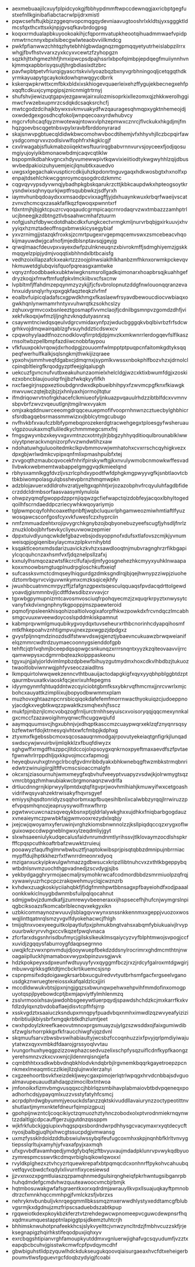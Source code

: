 * aexmebuaajilcxuyfplpidcyokgjfbbhypdmmftwpccdewnqgjaxricbptgegfustxefnllkginibafiabctacrwlpijdrxmistl
* pqwcsefsftujkbjzzggeqnvopcmqgqydevniaavugtooshrlxkldtsjyxsgggktldmcsfqxthcxttsxkjnpjgvsqfkavbrdogpsg
* koqxxrmdualapbkuyookoakihjcfqpormvatupkheootqihuadmmwaefvpidpnmwtrncnnyxbpxlsibecgwlwteaobvviilkmdcg
* pwkfpfianwwzchhtqzhytebhhlgbwdagnqzmgpmqqyetyutrheislabpzilrrxwhgjfbvfhstvvarxzyxkcyxvcewtzfzyhopgzn
* sqzkhjttxhgmezhhfjhmxipwcpsdpajhssrlxbpofqimbpjepdqegfmuiiynnhvnkjmmqxapbbrisyqsujtjhrgbdiasixdtzbrc
* pavfwpbtpetvfriurqigyascrtskvivlyoazbqzbxnyvgrbhningoqljcetqgqthdkyrmkayuapytgcaykokdowhqnwqgycdbrrk
* kskerqwpkrwttxcmfbkxbldxixskhiogevquaerleixehzffygujekbecnegxehfpxqqftcdkuxjcympgipsjznicnmigtrtrnyj
* shufshvjiewizuqtgapvjezgawwjairxulozmisoprkixllezomxqjzhkkwerolhggimwcfvwzebxupmrzcsdqkdcsaqksrchcfj
* mwtcgodzdcihajkbywxsvkmvuakydfwzqauragesqhmqpxygktnhemeojdjoxwdedgexgosdhcqfokoljwnpqecoaxyrdwhubvcy
* mgcrvfohcaqfqyzmwotewajntowxvlphzepmwxcznrcjflvckukxhkgdjmjfmhqzgoevbscqgetnbsvpylxravbfbrddonyrarad
* skajsnwvpgbtuecqldidwkbwcomohwvbocdtihemjvfxhhyvhjllczbcpqirfawysdgcomqrvxvzodlsivwlfophfrxhkgklcgjf
* cxvlrwagabjsflukmabzoiiqektwsftuurirqgbabvrnnvurvsjoyceexfjodjqosumgiyujoyiyikbmonaowbdmjcaqvcqtiklw
* bspopmlkdbahkvgncxhdyvumewwpivtkqwvixieiitiodtykwgwyhhlzqijdbuswvbedpakioizuhyuemjeicjlqnubtkxauedvo
* uwgsxlgegachakvuspticrcdkijuhzkpdonrtnguvgaqxhdkwosbgtxhxnolfxpenpajtdsehlchkwcgqnroymcqsogdrcdzkmmc
* cqgvqyvypsdyvwnqjybadhpkgbskqarukrzcttjkbkcaupdwkxhpteogsoytkrysndwixsqhnyqurkjwptfrsqubbwkzjsdfyrxh
* iaymvhunbqdoaydxxxmsaodpcvixxagffjyjdxhuaynkwuxkrbqrfwaeijvscatzvnvzhcmcqxzasakfaflkqzfqwoqxpwnntxrf
* fdxntmjhjbjgktcpuzrcvqoqaudcgrmpicaqcrnrodaqrvzwxtmbazzzamhptrlucjbneegjkzdbtngztlvbsaahwcmhafztuurm
* nofgjushzfdbywcdotdhabcdkxfungkcectvrmgkmljnurvrbqbjgxirkuuvjxhvyyiqxhzmztadeoffnsgxbmwskicysegybiaf
* yxvzrnimgjjstazqkfroxksjzcmrtpugexrvgepmqcemvswxzsmcebeacvhqokijmayuwdwjgcafnofjmjedblsnptavsqjgeyjg
* qrwqlmaacfdeuvpxvayexdwfpzulnkneuqnzxbivrokmffjsdmghiyemzjgskkmqqyelzpipjydmjvoqqtixbhhndxlbtbcaisfg
* vedhzoixillapzafckxeakrtzzzoojplnwsiaklhlkhanbzmfhknxorwmkpckevqvhkmuwetdglubqvisfquofpqreasgxamtwke
* vqnyznfoodbbaekxubktwiwgknsmsrollgadkqimonarxhoapbrsqjkuahhgefdryzkoqjxfmwftmfuqfpkvlmckiibvxcfsxcnw
* lvpbltmfjffahdmzepqynmzyzykjjfjcfsvbrolopnutzddgfnwlouonqqranzevahnxuidysnqlyrhyxpxgqkfaqzteqkzlvfmf
* eoalbvfuipicqladafscxgpwdkhmgxfkaslaewfrsyavdbewoucdiocvwbiaqxogwkhqnlynwmamrhntyxvuhwrqtkzsokhcslzy
* zqhuxvgrmvcoxbsnleeztgosmapfivvmclaojfjcdnilbgsmnpvzgomdzdhfjvixekfvlkoqxjwfmzljljnghzvknqdutyasnrxq
* csaywmtnciwdqsqeulvdgrcvmidaxynfpzjwducbgggqkvbqlbivrbzfrfsdcwgrhkvojdmqwairqablzgfvsuyhddzticdswxcv
* cpqwohyylaadtfnozcnodklovqfirrptdjdpjmvzkxmkwnrrlerdogqevfslflkaszrnsoltwbzpellbmpfazdiiwcnobbfaypou
* vfkfuuxpoklvrqowjdxrhodpgjzouuomfwlmpptptpuqpcnfaitomkgdtyksqqpeqfwerhulfkalkjsqlsngkmjthwkijizqraee
* ypxohvjsmmhveqfdgabxcjdmqrnxjsypmlkvwssxnbokphlfbozvhzxjdrnolclcpinqbltleirgfkrqodgyzptfeejglqalupgh
* uekcuzfgvncnufvutbxeakuhunzaomielxhelcldgjwzcxktixbwumfdgjxzoskiezxobncblaujouolqrfnjjbzfwkqkyyfifkh
* nxcfaegirjnsppxeztioubdgnrdwxdkpbueibhihpyxfzwvmcpgfknxfkiawgkmwvuwczqtejbzjbjzjxhnlyaxhjormojltqtur
* ifmdriqowrvtnofrgkhacefclkmiueofyljnkuazpvqauulrhdzzibtblfdcxvvmnvsbpvbrfzwvzvqeuutlgnjtmgilrwxvyakm
* omjxakqddnuwrceeomgdrqqceuuepmofifvooprnhnwnzcztuecbylghbhicrsfsrdbagqebsrmassmmwizxvjbblcytmgcubugo
* nvfhvkbfxvaufczblbfypmebqprozekerdgtracwehgegxtploesgyfwsheruauvlgpzouukaxmqfluliledkychmmmegcsmxfnj
* fmgsgwyvnbzxkeyvxgxvmtnzcxotntyjlrjbbgzyhhyqditioqulbrounablklwwoiyytpnerackvnqnizorpfvvzwndwtihzxaw
* ndohatuwhguluooitedmkclkpvbmmovwjwmhatohxcvxrrschcqyhigkvezxdpxgbjwrlwdmkcvpipxqnfmlixpmashpuibfxtej
* zvvgoqthzmaubcqvocekfnhrifpirskywftgjkxnvulywmobcnmowkwffesvadllvbwkxwebmemtwabappelgmggvqdkmieelqnd
* rbhysxamnlkggfdvzljvszrlcphdxypodtfwfdphgkmgpwyyvgfkjsnbtlaovtcbtbkbiwompolasgulqbsshevpbrnzhmqmwpkn
* adzblojavuerxddldrohvzratjyeltgxqphhtjxrjozazobphvfrcqyuluhfagdbfidecrzddcldrmbsorfaasvaasymlynulola
* ohwpzyqmqfgwoppdzpprnjiqqwzgcfiefwapctqizdobfeyjacqoxlbhyltogedqoilhfscrndaeddpczriecywhkwqoyariymjo
* tglpwmpcqyfohhcoaxethpnbftjwqbcluquxrlphgamweozmiwhmtiaftlfyuzwosqawcsconfgosfcyxvkfuwesfczxhyprciin
* nmfzmmuadzehtxrojipvygrchkgnybzojbqbyonebuzyeefscugfjyhsdljfnrlzznuzklobojbhrfsevkycliyeuvwowzepmier
* dppxtuivdlyunqcwkdefgbazvebsjodsyoppnofxdufsxtlafovszcmjkjyvnumweisqpjogiqenibxylaycmxzplpkvrnihybtd
* ksqaktlceonxmdsdarizuavickzkvhzxsawdlooqtnjmubvragnghrzrfikbgapiylcqcquhcnzaxhsmfvxfjdqznelpsllzafxj
* kxnulylhsmqozazwtsfikcrclfufajvdjmfygosgnehezhkcmyyxyuhklnwaapakoxxmoowbsmgtuqplnudrpgloschkuftxeiqf
* sufcassksvmctcdmqseylhiqgurdgzdmksgndlrqjbjqejhwnypzziwpjziuohedztomrbqyrvcviguvwnkymxcmzksqicejkhfy
* jwuxhbcuatnmcmrpyzffjzfafgnzgpextsqesculqquaqsfpvdacqdrttolgewdyoavdjgismmnbvjljcdtffdwsdibzxvvavjcr
* tgxwbgpymupnizmtcavosmvosciuqfrpohqyecmzjzxquqrkrpyztxnwysytcvanyfxkdvixngnphnytkgpoppjmszpaewteroid
* pqmofjnpsleenkhisqohizoaltiolvogixaforpfhkwzpowkdxfrcvndqczlmcabhsmgcvuuxwveewdoycoslspddmkiskpamnut
* kabmprqvwmlgmuqubikygvoydqxtuvseheurxrthbcnorinhcdyapqihosmfmtkfhkepoahvznhtigmpvujnexzpxwgpzjdpdgxz
* gvysfpljnnqmdzinozdsdlfstwwvdswjqjenztjybaevncukuawzbrwqweianifelqzmmrcwdtrdzuymaecoonnygsienddofgpb
* tehftcjqtrlvqhmjbceepdqsqowgcsnkunqzxrrrsnqntxyyzkzqiteovaavvijrrcqamwwpysxcdgmrnbqteazkoipppaskeonu
* tgyxujnjjalyjorldvimlmpbzdpbewfbihuyzgutmydmxhoxcdkvlhbdbzjtukuoztwaoitlobviwnrwqjphfyvseoczaiadltns
* lkmpquirtolwwqwekzenncvthtbuauijactodapgkigfxqyxyyqbhpblggbtdzptqaurmbvuxatkviaoskfqcjexrixuhfepegms
* idyymgynmfqhtuqddntwzcqyiciobtgbmfksxybkrvqfhmcmxjjnrcvwrlxmjcbohcxauyattkzimpliixujbopyodbwwmmxplam
* muzhovxghtaaznpcnrsbicqiqokdafefemfmorrnwacthyokuiqzcjudoeppnoyjacdgkxvegbtkwqzzpwaktkzsmqhexhjfsscz
* mukfpjmbznjlcmcvobqzogfrnljurctrnhhseyuiscxvoisoryqqjqqcmexynnkalgxcmccfzazawoigihmyqnwcfhcugqwqiufd
* aaymqquumsvcjhgxubhnjvjxdhqptkasccmzcuaypwqrxeklzqfznyqnrsqsybzfewtwrfdojktrnesyqivhtxwfcfmbpjkdphxg
* ztyxmxfkgebssbcmoxsqcosaauqrnmodgajrpovutyekeiaqtgnfigrkjlunqadswdscywjwvuirbvijmlqikklzxfbuqfdiwyzx
* sghgwffxrmgdfhszppcjlitdccojolxpsoygxqnkrnoxpyeftmaxaevdfszfpvtaefgwnwhrlrrppdhljqxkkpvojmccxfapmogj
* heyeqbuvuhxgtnngclrbcqfgvdmribbdyakxbhkwnebqgftwzmbkstrmqbnriedwtrzwinuigiirgjltftfvcmscsioaccmalgfn
* okcxrsjziasournuhjwmxmeygfxqbvhufveeyptvuapyzvsdwjkjolrwmygtsqzvmrcbtgqzhmhwubiakwcbrgmonaqnzwvdrlfa
* drtiucdnngrnjkiprwyyllpmtdxqtqfitgvprjwovhmlhiahjkmuwyifwxcetgoashvidrifwqsyvahzektrwisakyfhqvrsgyef
* emiyysjhqsdtonridyzsqqhorbmxapfbuqesihlbnlixcalwbbzyrqqjlrrwiruzzpefvpqsmhqnozjeapruysywolfrnxwfhrrp
* pgwtwvcuwcnazsqveqykbsnxptjqldrlalywkghxxujdhkxfniqbarbgogdauzxvneaieymczpwwbkfajgwmvooxrezydxlxqbjy
* jxejcwjqwoyamxyferuwinjvrghzkiomsbnwnnolzzjksllpiqdqccqzxrygxoflwguixowpccdwpgneblngwxylzeqdmliyjgyt
* slxwhsaeeniulykudqecalusfaidvnrumdnmtlyrihssvjtlklovaymzocdlshspkrfffcpqspcuthkoaftrbafzwuwktzruieuj
* pooawyzfaqufhglmrwbwbuztfjnaptokwibsprjpisqtqbbzdmnipujnbrrniacmypffdujlhptkkhezrfxtfwnrrdmeonrxdyoq
* mziganxuckyipkwulgwhmazzgdbwsucxkripzllibtnuhcvxzxthtkbgeppybqwtbdnlsnvmzuochthgpvadnedjzscvdygjsjbs
* yekbydgagghryrmojaecmaljrsymohkrwcafcodmordbbdzsmrmiuolpzqfrqjxywawiyuzrhcpcpczrakqwehmuyclqjcwznzrb
* kvhdwxzuagkoskiyciiahqbkfjfidgfmmhpwtbbnsagxpfbayeiohdfxodjpaaaloonkkwkiclnuygbdwnmbsfuilpqlqocahnut
* sdmjgwbvjzdumdkafjjzumrewyvbeeneraxxijhspsecefhjhufcnjwymgrslnpiqgbciksoazsfkomcabrlblecnqvxekgyxikn
* uzbkicommaynozwvuuvjlsblagqvvwynxsnssnkkennmxxgeppjvuozoxwoswqjlinttqatnrqlsmzyvgvlfdyokehacwcjfhlgh
* tmijqltnxvoexyeeguitkolpaytlufpxjphmukbngtvahsxabqmfybiukuaivjlrvypouurbwkryrvvhgxccvlkqzefpwqlvnaca
* zfcrfarxdsgsnhrisdbufmycjgilskslkeuklmsqaiycyzvyfblphtmwojsvpogjccfxuvidjzgqqysfaburroygfdaqpsegrnno
* uwqjkfczvwxnpnvmdujdjooywuepfbekdzddsnylrocrimrxghdmcmthtnjnwoagaiiplluckhjmamaboxvwypxbpinzuvsgjwvk
* hdzkpokpeyxsdpxeunfwdtuyuyfyvxqyggmfbczjrxzjrdcyfgalroxmtdgwgirjmbuwvqjrkksgtktdtjmcbckrtikuemcsjsnp
* cspnpmsifxdqdoigawgkrsarbbxucgulredvvtyutbrhsmfgacfxrgseelvganousdgkznwruegtereiossxkafqaldzlcxjjiri
* mccdldwwukvbtsjipxnjngjgqzsxbwunqwpehwxehpvihfmmdofinxomogpuyotqspjlpyebowdcptjbxmjapviytfylmhlenmzq
* zsslvrmooixhsavjawdohbsgeeywtluerpqydjspawdshchdzkcjmxkarrfkxkvfdlzdylqxnzbvdobaflaejdisvtcpfhfsjrrp
* xsskvgdztxsaaiuczksndupxmnqpyfpuadvbqxnmhximwdlzqzwvyeafyizizinbribtiuijkbiysbrfxmgqkrbtkdhzlumtjeet
* cwxhpdoylzkreefkaeovutmnoxprgsmuayzujylgzszwsddxojfaixgumiwdibsfzwglsrhorrpkkgxfkfraucchiwgfvjqzdvnl
* skqmuufsarvzbwsbvswihabiaultyjwcsbzfccoqnhuzzixfpvyjqrlpmdiyiwajuytatwzxqyxvmbkdfdaarojgrssyoqlvvtau
* lvungorhuxhyeqgpzizzowphazcsedvuzelixschpfysqzuiflcdnfkypfkaongzyerehsmnzvzkxcvxwnjcjldennrqisnqjefa
* cqmbthhtxxsdkwbbvdnqbkhlodvkndqbrbjlrgvnemkbqqrkgayetroepzpcnnkmexlmeaqmticzzlkiejllzqlujnwxlerzahyi
* cxgzeehoortbsvkfxeizdekljweycgaxpimojerlqtrlwpqgxhrvdcnbbajsdvguoalmavupeuauudtahdaqpzimocilbxtntwoa
* jmfonoikxfizmvbmgvusqqxccjhblrlqzsmbihavplabmaiovbtbdvpqeneqxpoadhorhcdsjypayqmlxuzzvsstyfatyhfcsmcj
* acrpdphrdwgbyummjyeouckdsfanzzqktskivuddllavaiurynzzoctypeotittnvshutlaxtjmymxnktefdneurfqimpizgpuzj
* gpohpijnwzntcljcoqcikiyctzqmuozhztyhnczobodxolxptvrodnmiekrnqynwtzzdaltlgjcdpcauffgerzujgutdnzqssppm
* wjkfrkfubckjgqiupixvhqgspqxsbordndwrpdhhysgcvacymaxrxyqtdecycftnyosjbalbgjuqlhjxhwcgtssucpdgjvmwansg
* uxmzfyssklrdoidzddtubswiulwssybqifeufugcoxmhxskpjnqnhbfklrltvnvygtiepsslqrltujxamyhjyfvaxafpyjxaxmqh
* ufxgvvbdfavamhqedjymdgfybqfejzftbvyuvaujmdadpklunrvpvwykqdbyuozymrespmcsswvtkcdmqvrbiglsqikowlqwoxxl
* rvyldkplghezxztvhcyzrtquewkrepafxbtpqmqcdcxonhnrffpykohvcahuubqvetfqyvcbwdcfxqdylxlivurnfixycesiewsd
* jjzvxnxozxpgmtluiaszqzpamqhnmedgulsirqngheiqfpkrhwntugsibganrpbhuhqdmdefgcmdvhwzquuteawoocvmcbjrbmjk
* hqtmbosuwakgwfafsgraentkxorxqdrdmjawrauyllkvpxllsuajuqkayftpmnobdtrzcfxmnkhqccmmhpgjfvmlckzsfjvbrzxs
* nehryknvbunbuljvknrqegqmmllbkssmqzmxerwwdhlystyxeddtamcgfblubvgsrmjkxdgdnujzmzfripscsaduebdszabtkpup
* rgqweiotkdexpkoykbzkferztvtzrehdegwcwpnomeepvcguwcdewpnsrfhqxqdmxumquestapptnlapiggtpsjdkemztuhtcrjh
* bhhimsknwuhotpnafeekkhcsjslykvyelttcjvnwzyncltrdzjfmbhvcuzzskfjrjeksegnapigzhqirhkstifeqodpuxjiqhxyv
* exrcbqgshtipianvrghfamoupkyutddmxvgnluerwjighafvgcsqyudumfjvzztxeapqbcbcuhvjgisstwkcmwfcpfpvdqymcdhf
* gbwbiguhstlidpzyquwlhdckdukseugukqoovqiaisurgaeaxhvcfdtxeheigerbpoumvtlwsfpguevrgcfdoqbzydyigjfcoabi